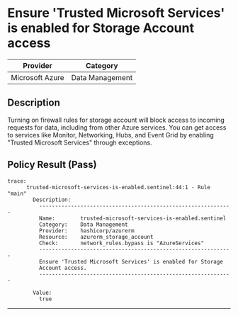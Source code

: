 # Ensure 'Trusted Microsoft Services' is enabled for Storage Account access

| Provider        | Category        |
|-----------------|-----------------|
| Microsoft Azure | Data Management |

## Description
Turning on firewall rules for storage account will block access to incoming requests for data, including from other Azure services. You can get access to services like Monitor, Networking, Hubs, and Event Grid by enabling "Trusted Microsoft Services" through exceptions.

## Policy Result (Pass)
```shell
trace:
      trusted-microsoft-services-is-enabled.sentinel:44:1 - Rule "main"
        Description:
          -------------------------------------------------------------
          Name:        trusted-microsoft-services-is-enabled.sentinel
          Category:    Data Management
          Provider:    hashicorp/azurerm
          Resource:    azurerm_storage_account
          Check:       network_rules.bypass is "AzureServices"
          -------------------------------------------------------------
          Ensure 'Trusted Microsoft Services' is enabled for Storage
          Account access.
          -------------------------------------------------------------

        Value:
          true
```

---